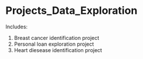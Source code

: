 # Projects_Data_Exploration

Includes:
1. Breast cancer identification project
2. Personal loan exploration project
3. Heart diesease identification project 
